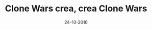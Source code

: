 ---
title: Clone Wars crea, crea Clone Wars
speaker: Juan Manuel Amuedo González (coleóptero)
bio: Se define a sí mismo como desarrollador de software, moderador del foro español arduino, entusiasta tecnológico, defensor de la cultura libre, constructor de impresoras reprap 3D open source personales, participante en proyecto CloneWars y un padre con curiosidad
date: 24-10-2016
time: 17:00-18:00
link: https://twitter.com/colepower
description: Desde el nacimiento del proyecto CloneWars en la UC3M hasta su salto, como proyecto hijo, al proyecto RepRap, las interesantes creaciones que han surgido en CloneWars, en los cuatro años de vida del proyecto, son muy numerosas. Repasaremos brevemente todas ellas y veremos lo importante que es formar parte de una comunidad abierta y cómo en toda comunidad abierta, participar en ella es crear comunidad.
---